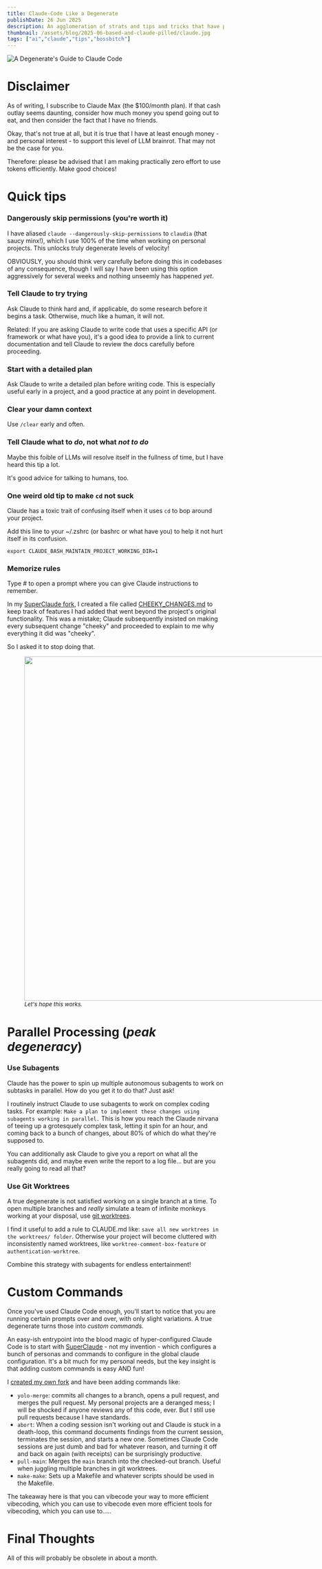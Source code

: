 ```yaml
---
title: Claude-Code Like a Degenerate
publishDate: 26 Jun 2025
description: An agglomeration of strats and tips and tricks that have propelled me to LLM nirvana and/or brainrot. I'm not sorry.
thumbnail: /assets/blog/2025-06-based-and-claude-pilled/claude.jpg
tags: ["ai","claude","tips","bossbitch"]
---
```


![A Degenerate's Guide to Claude Code](/assets/blog/2025-06-based-and-claude-pilled/cheeky.png)

# Disclaimer

As of writing, I subscribe to Claude Max (the $100/month plan). If that cash outlay seems daunting, consider how much money you spend going out to eat, and then consider the fact that I have no friends.

Okay, that's not true at all, but it is true that I have at least enough money - and personal interest - to support this level of LLM brainrot. That may not be the case for you.

Therefore: please be advised that I am making practically zero effort to use tokens efficiently. Make good choices!

# Quick tips

### Dangerously skip permissions (you're worth it)

I have aliased `claude --dangerously-skip-permissions` to `claudia` (that saucy minx!), which I use 100% of the time when working on personal projects. This unlocks truly degenerate levels of velocity!

OBVIOUSLY, you should think very carefully before doing this in codebases of any consequence, though I will say I have been using this option aggressively for several weeks and nothing unseemly has happened _yet_.

### Tell Claude to try trying

Ask Claude to think hard and, if applicable, do some research before it begins a task. Otherwise, much like a human, it will not.

Related: If you are asking Claude to write code that uses a specific API (or framework or what have you), it's a good idea to provide a link to current documentation and tell Claude to review the docs carefully before proceeding.

### Start with a detailed plan

Ask Claude to write a detailed plan before writing code. This is especially useful early in a project, and a good practice at any point in development.

### Clear your damn context

Use `/clear` early and often.

### Tell Claude what to _do_, not what _not to do_

Maybe this foible of LLMs will resolve itself in the fullness of time, but I have heard this tip a lot.

It's good advice for talking to humans, too.

### One weird old tip to make `cd` not suck 

Claude has a toxic trait of confusing itself when it uses `cd` to bop around your project.

Add this line to your ~/.zshrc (or bashrc or what have you) to help it not hurt itself in its confusion.

`export CLAUDE_BASH_MAINTAIN_PROJECT_WORKING_DIR=1`

### Memorize rules

Type # to open a prompt where you can give Claude instructions to remember.

In my [SuperClaude fork](https://github.com/emily-flambe/SuperClaude/tree/master), I created a file called [CHEEKY_CHANGES.md](https://github.com/emily-flambe/SuperClaude/blob/master/CHEEKY_CHANGES.md) to keep track of features I had added that went beyond the project's original functionality. This was a mistake; Claude subsequently insisted on making every subsequent change "cheeky" and proceeded to explain to me why everything it did was "cheeky".

So I asked it to stop doing that.

<figure style="float: center; width: 800px; padding-right: 20px;">
  <img src="/assets/blog/2025-06-based-and-claude-pilled/cheeky.png" width="800" />
  <figcaption style="text-align: left; font-size: small;">
    <i>Let's hope this works.</i>
  </figcaption>
</figure>

# Parallel Processing (_peak degeneracy_)

### Use Subagents

Claude has the power to spin up multiple autonomous subagents to work on subtasks in parallel. How do you get it to do that? Just ask!

I routinely instruct Claude to use subagents to work on complex coding tasks. For example: `Make a plan to implement these changes using subagents working in parallel.` This is how you reach the Claude nirvana of teeing up a grotesquely complex task, letting it spin for an hour, and coming back to a bunch of changes, about 80% of which do what they're supposed to.

You can additionally ask Claude to give you a report on what all the subagents did, and maybe even write the report to a log file... but are you really going to read all that?

### Use Git Worktrees

A true degenerate is not satisfied working on a single branch at a time. To open multiple branches and _really_ simulate a team of infinite monkeys working at your disposal, use [git worktrees](https://git-scm.com/docs/git-worktree).

I find it useful to add a rule to CLAUDE.md like: `save all new worktrees in the worktrees/ folder`. Otherwise your project will become cluttered with inconsistently named worktrees, like `worktree-comment-box-feature` or `authentication-worktree`.

Combine this strategy with subagents for endless entertainment!

# Custom Commands

Once you've used Claude Code enough, you'll start to notice that you are running certain prompts over and over, with only slight variations. A true degenerate turns those into _custom commands._

An easy-ish entrypoint into the blood magic of hyper-configured Claude Code is to start with [SuperClaude](https://github.com/NomenAK/SuperClaude) - not my invention - which configures a bunch of personas and commands to configure in the global claude configuration. It's a bit much for my personal needs, but the key insight is that adding custom commands is easy AND fun!

I [created my own fork](https://github.com/emily-flambe/SuperClaude) and have been adding commands like:

- `yolo-merge`: commits all changes to a branch, opens a pull request, and merges the pull request. My personal projects are a deranged mess; I will be shocked if anyone reviews any of this code, ever. But I still use pull requests because I have standards.
- `abort`: When a coding session isn't working out and Claude is stuck in a death-loop, this command documents findings from the current session, terminates the session, and starts a new one. Sometimes Claude Code sessions are just dumb and bad for whatever reason, and turning it off and back on again (with receipts) can be surprisingly productive.
- `pull-main`: Merges the `main` branch into the checked-out branch. Useful when juggling multiple branches in git worktrees.
- `make-make`: Sets up a Makefile and whatever scripts should be used in the Makefile.

The takeaway here is that you can vibecode your way to more efficient vibecoding, which you can use to vibecode even more efficient tools for vibecoding, which you can use to.....

# Final Thoughts

All of this will probably be obsolete in about a month.